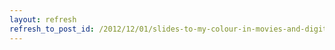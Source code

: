 ```yaml
---
layout: refresh
refresh_to_post_id: /2012/12/01/slides-to-my-colour-in-movies-and-digital-video-workflow-lectures
---
```

